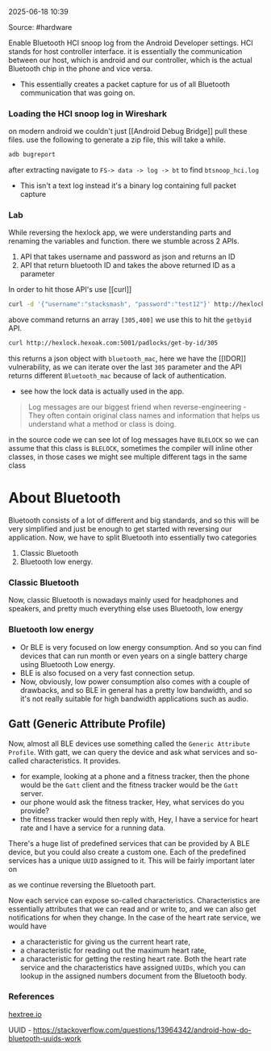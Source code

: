 
2025-06-18 10:39

Source: #hardware 

Enable Bluetooth HCI snoop log from the Android Developer settings. HCI stands for host controller interface. it is essentially the communication between our host, which is android and our controller, which is the actual Bluetooth chip in the phone and vice versa. 
- This essentially creates a packet capture for us of all Bluetooth communication that was going on. 
### Loading the HCI snoop log in Wireshark

on modern android we couldn't just [[Android Debug Bridge]] pull these files.
use the following to generate a zip file, this will take a while.
```powershell 
adb bugreport
``` 
after extracting navigate to `FS-> data -> log -> bt` to find `btsnoop_hci.log`

- This isn't a text log instead it's a binary log containing full packet capture
### Lab

While reversing the hexlock app, we were understanding parts and renaming the variables and function.
there we stumble across 2 APIs.
1. API that takes username and password as json and returns an ID
2. API that return bluetooth ID and takes the above returned ID as a parameter

In order to hit those API's use [[curl]] 
```sh
curl -d '{"username":"stacksmash", "password":"test12"}' http://hexlock.hexoak.com:5001/user/locks -H 'Content-Type: application/json'
```
above command returns an array `[305,400]`
we use this to hit the `getbyid` API.
```sh
curl http://hexlock.hexoak.com:5001/padlocks/get-by-id/305
```
this returns a json object with `bluetooth_mac`, here we have the [[IDOR]] vulnerability, as we can iterate over the last `305` parameter and the API returns different `Bluetooth_mac` because of lack of authentication.

- see how the lock data is actually used in the app.

> Log messages are our biggest friend when reverse-engineering - They often contain original class names and information that helps us understand what a method or class is doing.

in the source code we can see lot of log messages have `BLELOCK` so we can assume that this class is `BLELOCK`, sometimes the compiler will inline other classes, in those cases we might see multiple different tags in the same class

# About Bluetooth

Bluetooth consists of a lot of different and big standards, and so this will be very simplified and just be enough to get started with reversing our application. Now, we have to split Bluetooth into essentially two categories
1. Classic Bluetooth 
2. Bluetooth low energy.
### Classic Bluetooth

Now, classic Bluetooth is nowadays mainly used for headphones and speakers, and pretty much everything else uses Bluetooth, low energy
### Bluetooth low energy

- Or BLE is very focused on low energy consumption. And so you can find devices that can run month or even years on a single battery charge using Bluetooth Low energy.
- BLE is also focused on a very fast connection setup. 
- Now, obviously, low power consumption also comes with a couple of drawbacks, and so BLE in general has a pretty low bandwidth, and so it's not really suitable for high bandwidth applications such as audio.
## Gatt (Generic Attribute Profile)

Now, almost all BLE devices use something called the `Generic Attribute Profile`. With gatt, we can query the device and ask what services and so-called characteristics. It provides. 
- for example, looking at a phone and a fitness tracker, then the phone would be the `Gatt` client and the fitness tracker would be the `Gatt` server. 
- our phone would ask the fitness tracker, Hey, what services do you provide?
- the fitness tracker would then reply with, Hey, I have a service for heart rate and I have a service for a running data.

There's a huge list of predefined services that can be provided by A BLE device, but you could also create a custom one. Each of the predefined services has a unique `UUID` assigned to it. This will be fairly important later on

as we continue reversing the Bluetooth part.

Now each service can expose so-called characteristics. Characteristics are essentially attributes that we can read and or write to, and we can also get notifications for when they change. 
In the case of the heart rate service, we would have 
- a characteristic for giving us the current heart rate,
- a characteristic for reading out the maximum heart rate,
- a characteristic for getting the resting heart rate. 
Both the heart rate service and the characteristics have assigned `UUIDs`, which you can lookup in the assigned numbers document from the Bluetooth body.
 



### References
[hextree.io](https://app.hextree.io/courses/android-bluetooth-reversing/bluetooth-basics)

UUID - https://stackoverflow.com/questions/13964342/android-how-do-bluetooth-uuids-work